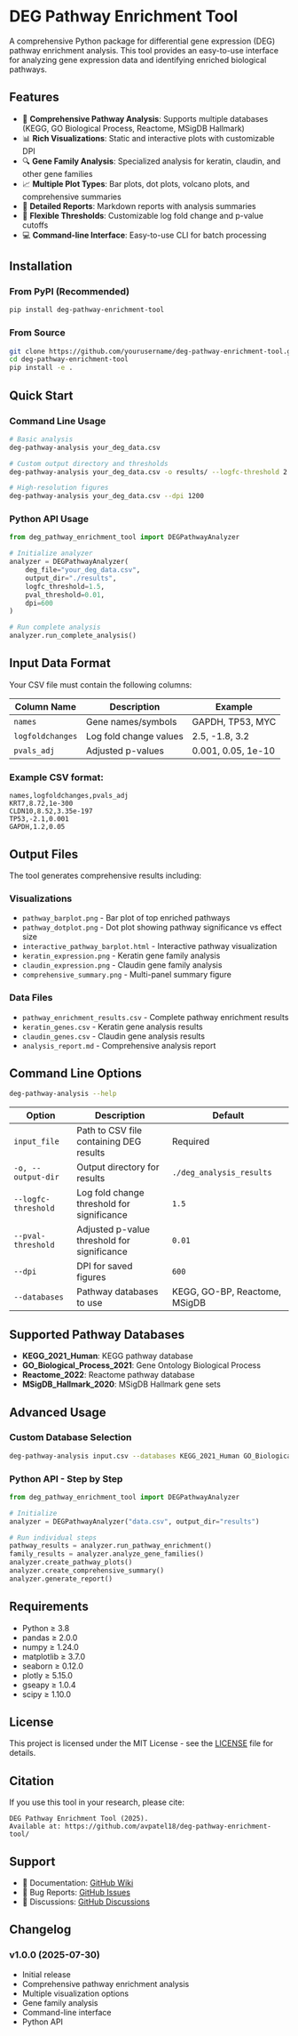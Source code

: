 
# DEG Pathway Enrichment Tool

A comprehensive Python package for differential gene expression (DEG) pathway enrichment analysis. This tool provides an easy-to-use interface for analyzing gene expression data and identifying enriched biological pathways.

## Features

- 🧬 **Comprehensive Pathway Analysis**: Supports multiple databases (KEGG, GO Biological Process, Reactome, MSigDB Hallmark)
- 📊 **Rich Visualizations**: Static and interactive plots with customizable DPI
- 🔍 **Gene Family Analysis**: Specialized analysis for keratin, claudin, and other gene families
- 📈 **Multiple Plot Types**: Bar plots, dot plots, volcano plots, and comprehensive summaries
- 📝 **Detailed Reports**: Markdown reports with analysis summaries
- 🎯 **Flexible Thresholds**: Customizable log fold change and p-value cutoffs
- 💻 **Command-line Interface**: Easy-to-use CLI for batch processing

## Installation

### From PyPI (Recommended)

```bash
pip install deg-pathway-enrichment-tool
```

### From Source

```bash
git clone https://github.com/yourusername/deg-pathway-enrichment-tool.git
cd deg-pathway-enrichment-tool
pip install -e .
```

## Quick Start

### Command Line Usage

```bash
# Basic analysis
deg-pathway-analysis your_deg_data.csv

# Custom output directory and thresholds
deg-pathway-analysis your_deg_data.csv -o results/ --logfc-threshold 2.0 --pval-threshold 0.001

# High-resolution figures
deg-pathway-analysis your_deg_data.csv --dpi 1200
```

### Python API Usage

```python
from deg_pathway_enrichment_tool import DEGPathwayAnalyzer

# Initialize analyzer
analyzer = DEGPathwayAnalyzer(
    deg_file="your_deg_data.csv",
    output_dir="./results",
    logfc_threshold=1.5,
    pval_threshold=0.01,
    dpi=600
)

# Run complete analysis
analyzer.run_complete_analysis()
```

## Input Data Format

Your CSV file must contain the following columns:

| Column Name | Description | Example |
|-------------|-------------|---------|
| `names` | Gene names/symbols | GAPDH, TP53, MYC |
| `logfoldchanges` | Log fold change values | 2.5, -1.8, 3.2 |
| `pvals_adj` | Adjusted p-values | 0.001, 0.05, 1e-10 |

### Example CSV format:
```csv
names,logfoldchanges,pvals_adj
KRT7,8.72,1e-300
CLDN10,8.52,3.35e-197
TP53,-2.1,0.001
GAPDH,1.2,0.05
```

## Output Files

The tool generates comprehensive results including:

### Visualizations
- `pathway_barplot.png` - Bar plot of top enriched pathways
- `pathway_dotplot.png` - Dot plot showing pathway significance vs effect size
- `interactive_pathway_barplot.html` - Interactive pathway visualization
- `keratin_expression.png` - Keratin gene family analysis
- `claudin_expression.png` - Claudin gene family analysis
- `comprehensive_summary.png` - Multi-panel summary figure

### Data Files
- `pathway_enrichment_results.csv` - Complete pathway enrichment results
- `keratin_genes.csv` - Keratin gene analysis results
- `claudin_genes.csv` - Claudin gene analysis results
- `analysis_report.md` - Comprehensive analysis report

## Command Line Options

```bash
deg-pathway-analysis --help
```

| Option | Description | Default |
|--------|-------------|---------|
| `input_file` | Path to CSV file containing DEG results | Required |
| `-o, --output-dir` | Output directory for results | `./deg_analysis_results` |
| `--logfc-threshold` | Log fold change threshold for significance | `1.5` |
| `--pval-threshold` | Adjusted p-value threshold for significance | `0.01` |
| `--dpi` | DPI for saved figures | `600` |
| `--databases` | Pathway databases to use | KEGG, GO-BP, Reactome, MSigDB |

## Supported Pathway Databases

- **KEGG_2021_Human**: KEGG pathway database
- **GO_Biological_Process_2021**: Gene Ontology Biological Process
- **Reactome_2022**: Reactome pathway database
- **MSigDB_Hallmark_2020**: MSigDB Hallmark gene sets

## Advanced Usage

### Custom Database Selection

```bash
deg-pathway-analysis input.csv --databases KEGG_2021_Human GO_Biological_Process_2021
```

### Python API - Step by Step

```python
from deg_pathway_enrichment_tool import DEGPathwayAnalyzer

# Initialize
analyzer = DEGPathwayAnalyzer("data.csv", output_dir="results")

# Run individual steps
pathway_results = analyzer.run_pathway_enrichment()
family_results = analyzer.analyze_gene_families()
analyzer.create_pathway_plots()
analyzer.create_comprehensive_summary()
analyzer.generate_report()
```

## Requirements

- Python ≥ 3.8
- pandas ≥ 2.0.0
- numpy ≥ 1.24.0
- matplotlib ≥ 3.7.0
- seaborn ≥ 0.12.0
- plotly ≥ 5.15.0
- gseapy ≥ 1.0.4
- scipy ≥ 1.10.0

## License

This project is licensed under the MIT License - see the [LICENSE](LICENSE) file for details.

## Citation

If you use this tool in your research, please cite:

```
DEG Pathway Enrichment Tool (2025). 
Available at: https://github.com/avpatel18/deg-pathway-enrichment-tool/
```

## Support

- 📖 Documentation: [GitHub Wiki](https://github.com/yourusername/deg-pathway-enrichment-tool/wiki)
- 🐛 Bug Reports: [GitHub Issues](https://github.com/yourusername/deg-pathway-enrichment-tool/issues)
- 💬 Discussions: [GitHub Discussions](https://github.com/yourusername/deg-pathway-enrichment-tool/discussions)

## Changelog

### v1.0.0 (2025-07-30)
- Initial release
- Comprehensive pathway enrichment analysis
- Multiple visualization options
- Gene family analysis
- Command-line interface
- Python API
